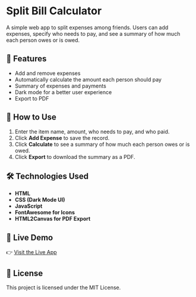# Split Bill Calculator

A simple web app to split expenses among friends. Users can add expenses, specify who needs to pay, and see a summary of how much each person owes or is owed.

## 🚀 Features

- Add and remove expenses
- Automatically calculate the amount each person should pay
- Summary of expenses and payments
- Dark mode for a better user experience
- Export to PDF

## 📌 How to Use

1. Enter the item name, amount, who needs to pay, and who paid.
2. Click **Add Expense** to save the record.
3. Click **Calculate** to see a summary of how much each person owes or is owed.
4. Click **Export** to download the summary as a PDF.

## 🛠️ Technologies Used

- **HTML**
- **CSS (Dark Mode UI)**
- **JavaScript**
- **FontAwesome for Icons**
- **HTML2Canvas for PDF Export**

## 🔗 Live Demo

👉 [Visit the Live App](https://agusbudbudi.github.io/split-bill-app//)

## 📝 License

This project is licensed under the MIT License.
